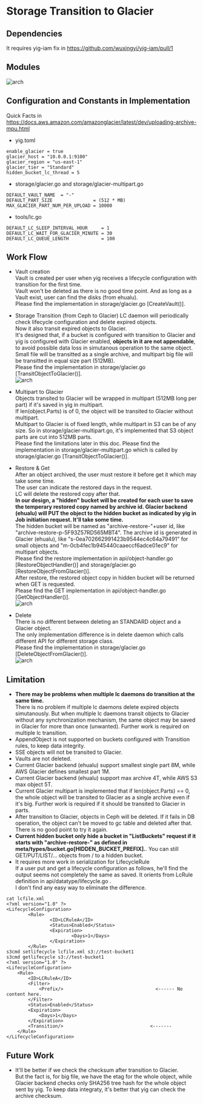 # Storage Transition to Glacier
## Dependencies
It requires yig-iam fix in https://github.com/wuxingyi/yig-iam/pull/1    

## Modules    
![arch](https://github.com/woclouds3/yig/blob/glacier/doc/picture/glacier_modules.png)    

## Configuration and Constants in Implementation
Quick Facts in https://docs.aws.amazon.com/amazonglacier/latest/dev/uploading-archive-mpu.html  
* yig.toml
```
enable_glacier = true
glacier_host = "10.0.0.1:9100"
glacier_region = "us-east-1"
glacier_tier = "Standard"
hidden_bucket_lc_thread = 5 
```
* storage/glacier.go and storage/glacier-multipart.go
```
DEFAULT_VAULT_NAME  = "-"    
DEFAULT_PART_SIZE               = (512 * MB)  
MAX_GLACIER_PART_NUM_PER_UPLOAD = 10000  
```
* tools/lc.go  
```
DEFAULT_LC_SLEEP_INTERVAL_HOUR     = 1
DEFAULT_LC_WAIT_FOR_GLACIER_MINUTE = 30
DEFAULT_LC_QUEUE_LENGTH            = 100
```

## Work Flow
* Vault creation  
Vault is created per user when yig receives a lifecycle configuration with transition for the first time.  
Vault won't be deleted as there is no good time point. And as long as a Vault exist, user can find the disks (from ehualu).  
Please find the implementation in storage/glacier.go [CreateVault()].   
  
* Storage Transition (from Ceph to Glacier)
LC daemon will periodically check lifecycle configuration and delete expired objects.  
Now it also transit expired objects to Glacier.  
It's designed that, if a bucket is configured with transition to Glacier and yig is configured with Glacier enabled, **objects in it are not appendable**, to avoid possible data loss in simutanous operation to the same object.
Small file will be transitted as a single archive, and multipart big file will be transitted in equal size part (512MB).   
Please find the implementation in storage/glacier.go [TransitObjectToGlacier()].   
![arch](https://github.com/woclouds3/yig/blob/glacier/doc/picture/glacier_transit.png)

* Multipart to Glacier   
Objects transited to Glacier will be wrapped in multipart (512MB long per part) if it's saved in yig in multipart.   
If len(object.Parts) is of 0, the object will be transited to Glacier without multipart.  
Multipart to Glacier is of fixed length, while multipart in S3 can be of any size. So in storage/glacier-multipart.go, it's implemented that S3 object parts are cut into 512MB parts.  
Please find the limitations later in this doc.
Please find the implementation in storage/glacier-multipart.go which is called by storage/glacier.go [TransitObjectToGlacier()].   

* Restore & Get  
After an object archived, the user must restore it before get it which may take some time.  
The user can indicate the restored days in the request.  
LC will delete the restored copy after that.  
**In our design, a "hidden" bucket will be created for each user to save the temperary restored copy named by archive id. Glacier backend (ehualu) will PUT the object to the hidden bucket as indicated by yig in Job initiation request. It'll take some time.**   
The hidden bucket will be named as "archive-restore-"+user id, like "archive-restore-p-5F93Z57RD565MBT4".
The archive id is generated in Glacier (ehualu), like "s-0ea702662991423b9544ec4c64a79491" for small objects and "m-0cb4fec1b945440caaeccf6adce01ec9" for multipart objects.   
Please find the restore implementation in api/object-handler.go [RestoreObjectHandler()] and storage/glacier.go [RestoreObjectFromGlacier()].   
After restore, the restored object copy in hidden bucket will be returned when GET is requested.  
Please find the GET implementation in api/object-handler.go [GetObjectHandler()].  
![arch](https://github.com/woclouds3/yig/blob/glacier/doc/picture/glacier_restore_and_get.png)

* Delete   
There is no different between deleting an STANDARD object and a Glacier object.  
The only implementation difference is in delete daemon which calls different API for different storage class.  
Please find the implementation in storage/glacier.go [DeleteObjectFromGlacier()].   
![arch](https://github.com/woclouds3/yig/blob/glacier/doc/picture/glacier_delete.png)  

## Limitation
* **There may be problems when multiple lc daemons do transition at the same time.**  
There is no problem if multiple lc daemons delete expired objects simutanously.
But when multiple lc daemons transit objects to Glacier without any synchronization mechanism, the same object may be saved in Glacier for more than once (unwanted).
Further work is required on multiple lc transition.
* AppendObject is not supported on buckets configured with Transition rules, to keep data integrity.  
* SSE objects will not be transited to Glacier.  
* Vaults are not deleted.  
* Current Glacier backend (ehualu) support smallest single part 8M, while AWS Glacier defines smallest part 1M.
* Current Glacier backend (ehualu) support max archive 4T, while AWS S3 max object 5T.  
* Current Glacier multipart is implemented that if len(object.Parts) == 0, the whole object will be transited to Glacier as a single archive even if it's big. Further work is required if it should be transited to Glacier in parts.     
* After transition to Glacier, objects in Ceph will be deleted. If it fails in DB operation, the object can't be moved to gc table and deleted after that. There is no good point to try it again.   
* **Current hidden bucket only hide a bucket in "ListBuckets" request if it starts with "archive-restore-" as defined in meta/types/bucket.go[HIDDEN_BUCKET_PREFIX].**. You can still GET/PUT/LIST/... objects from / to a hidden bucket.   
* It requires more work in serialization for LifecycleRule  
If a user put and get a lifecycle configuration as follows, he'll find the output seems not completely the same as saved.
It orients from LcRule definition in api/datatype/lifecycle.go .  
I don't find any easy way to eliminate the difference.
```
cat lcfile.xml
<?xml version="1.0" ?> 
<LifecycleConfiguration>
        <Rule>
                <ID>LCRuleA</ID>
                <Status>Enabled</Status>
                <Expiration>
                        <Days>1</Days>
                </Expiration>
        </Rule>
s3cmd setlifecycle lcfile.xml s3://test-bucket1
s3cmd getlifecycle s3://test-bucket1
<?xml version="1.0" ?>
<LifecycleConfiguration>
	<Rule>
		<ID>LCRuleA</ID>
		<Filter>
			<Prefix/>                                  <------ No content here.
		</Filter>
		<Status>Enabled</Status>
		<Expiration>
			<Days>1</Days>
		</Expiration>
		<Transition/>                                <-------
	</Rule>
</LifecycleConfiguration>
```
## Future Work
* It'll be better if we check the checksum after transition to Glacier.  
But the fact is, for big file, we have the etag for the whole object, while Glacier backend checks only SHA256 tree hash for the whole object sent by yig.
To keep data integraty, it's better that yig can check the archive checksum.  
